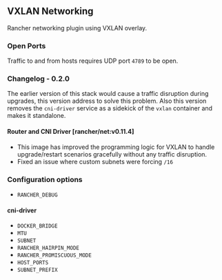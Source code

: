 ## VXLAN Networking

Rancher networking plugin using VXLAN overlay.

### Open Ports

Traffic to and from hosts requires UDP port `4789` to be open.

### Changelog - 0.2.0

The earlier version of this stack would cause a traffic disruption during upgrades, this version address to solve this problem. Also this version removes the `cni-driver` service as a sidekick of the `vxlan` container and makes it standalone.

#### Router and CNI Driver [rancher/net:v0.11.4]
* This image has improved the programming logic for VXLAN to handle upgrade/restart scenarios gracefully without any traffic disruption.
* Fixed an issue where custom subnets were forcing `/16`

### Configuration options
* `RANCHER_DEBUG`

#### cni-driver

* `DOCKER_BRIDGE`
* `MTU`
* `SUBNET`
* `RANCHER_HAIRPIN_MODE`
* `RANCHER_PROMISCUOUS_MODE`
* `HOST_PORTS`
* `SUBNET_PREFIX`
